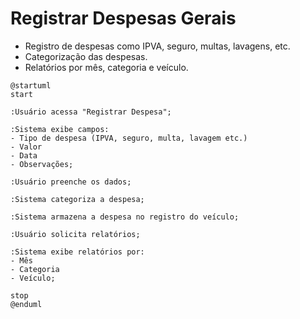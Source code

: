 # Registrar Despesas Gerais

- Registro de despesas como IPVA, seguro, multas, lavagens, etc.  
- Categorização das despesas.  
- Relatórios por mês, categoria e veículo.  



```puml
@startuml
start

:Usuário acessa "Registrar Despesa";

:Sistema exibe campos:
- Tipo de despesa (IPVA, seguro, multa, lavagem etc.)
- Valor
- Data
- Observações;

:Usuário preenche os dados;

:Sistema categoriza a despesa;

:Sistema armazena a despesa no registro do veículo;

:Usuário solicita relatórios;

:Sistema exibe relatórios por:
- Mês
- Categoria
- Veículo;

stop
@enduml
```
